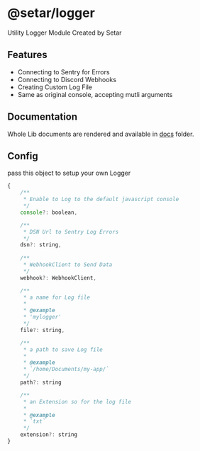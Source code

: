 # @setar/logger
Utility Logger Module Created by Setar

## Features
- Connecting to Sentry for Errors
- Connecting to Discord Webhooks
- Creating Custom Log File
- Same as original console, accepting mutli arguments

## Documentation
Whole Lib documents are rendered and available in [docs](https://github.com/SeTar-Bot/Logger/tree/main/docs) folder.

## Config
pass this object to setup your own Logger

```js
{
    /**
     * Enable to Log to the default javascript console
     */
    console?: boolean,

    /**
     * DSN Url to Sentry Log Errors
     */
    dsn?: string,
    
    /**
     * WebhookClient to Send Data
     */
    webhook?: WebhookClient,

    /**
     * a name for Log file
     * 
     * @example
     * 'mylogger'
     */
    file?: string,

    /**
     * a path to save Log file
     * 
     * @example 
     * `/home/Documents/my-app/`
     */
    path?: string

    /**
     * an Extension so for the log file
     * 
     * @example
     * `txt`
     */
    extension?: string
}
```
